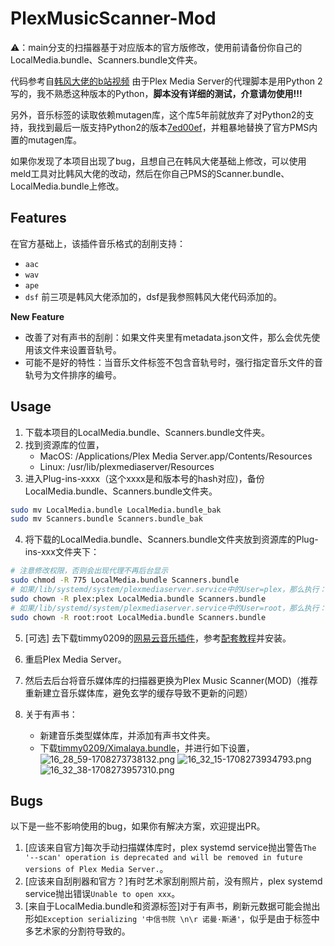 # PlexMusicScanner-Mod

⚠️：main分支的扫描器基于对应版本的官方版修改，使用前请备份你自己的LocalMedia.bundle、Scanners.bundle文件夹。

代码参考自[韩风大佬的b站视频](https://www.bilibili.com/video/BV1qr4y1S7KL/?vd_source=c4ce73eabed370236ad7d8ab6079980c)
由于Plex Media Server的代理脚本是用Python 2写的，我不熟悉这种版本的Python，**脚本没有详细的测试，介意请勿使用!!!**

另外，音乐标签的读取依赖mutagen库，这个库5年前就放弃了对Python2的支持，我找到最后一版支持Python2的版本[7ed00ef](https://github.com/quodlibet/mutagen/blob/7ed00ef44614555d917d42bcd597d32040e40dab)，并粗暴地替换了官方PMS内置的mutagen库。

如果你发现了本项目出现了bug，且想自己在韩风大佬基础上修改，可以使用meld工具对比韩风大佬的改动，然后在你自己PMS的Scanner.bundle、LocalMedia.bundle上修改。

## Features

在官方基础上，该插件音乐格式的刮削支持：
* `aac`
* `wav`
* `ape`
* `dsf`
前三项是韩风大佬添加的，dsf是我参照韩风大佬代码添加的。

**New Feature**

* 改善了对有声书的刮削：如果文件夹里有metadata.json文件，那么会优先使用该文件来设置音轨号。
* 可能不是好的特性：当音乐文件标签不包含音轨号时，强行指定音乐文件的音轨号为文件排序的编号。


## Usage
1. 下载本项目的LocalMedia.bundle、Scanners.bundle文件夹。
2. 找到资源库的位置，
    * MacOS: /Applications/Plex Media Server.app/Contents/Resources
    * Linux: /usr/lib/plexmediaserver/Resources
3. 进入Plug-ins-xxxx（这个xxxx是和版本号的hash对应)，备份LocalMedia.bundle、Scanners.bundle文件夹。
```bash
sudo mv LocalMedia.bundle LocalMedia.bundle_bak
sudo mv Scanners.bundle Scanners.bundle_bak
```
4. 将下载的LocalMedia.bundle、Scanners.bundle文件夹放到资源库的Plug-ins-xxx文件夹下：
```bash
# 注意修改权限，否则会出现代理不再后台显示
sudo chmod -R 775 LocalMedia.bundle Scanners.bundle
# 如果/lib/systemd/system/plexmediaserver.service中的User=plex，那么执行：
sudo chown -R plex:plex LocalMedia.bundle Scanners.bundle
# 如果/lib/systemd/system/plexmediaserver.service中的User=root，那么执行：
sudo chown -R root:root LocalMedia.bundle Scanners.bundle
```
5. [可选] 去下载timmy0209的[网易云音乐插件](https://github.com/timmy0209/WangYiYun.bundle)，参考[配套教程](https://zhuanlan.zhihu.com/p/218120206)并安装。
6. 重启Plex Media Server。
7. 然后去后台将音乐媒体库的扫描器更换为Plex Music Scanner(MOD)（推荐重新建立音乐媒体库，避免玄学的缓存导致不更新的问题）

8. 关于有声书：
    * 新建音乐类型媒体库，并添加有声书文件夹。
    * 下载[timmy0209/Ximalaya.bundle](https://github.com/timmy0209/Ximalaya.bundle)，并进行如下设置，![16_28_59-1708273738132.png](https://img.idzc.top/picgoimg/2024/02/18/16_28_59-1708273738132.png)
    ![16_32_15-1708273934793.png](https://img.idzc.top/picgoimg/2024/02/18/16_32_15-1708273934793.png)
    ![16_32_38-1708273957310.png](https://img.idzc.top/picgoimg/2024/02/18/16_32_38-1708273957310.png)

## Bugs
以下是一些不影响使用的bug，如果你有解决方案，欢迎提出PR。
1. [应该来自官方]每次手动扫描媒体库时，plex systemd service抛出警告`The '--scan' operation is deprecated and will be removed in future versions of Plex Media Server.`。
2. [应该来自刮削器和官方？]有时艺术家刮削照片前，没有照片，plex systemd service抛出错误`Unable to open xxx`。
3. [来自于LocalMedia.bundle和资源标签]对于有声书，刷新元数据可能会抛出形如`Exception serializing '中信书院 \n\r 诺曼·斯通'`，似乎是由于标签中多艺术家的分割符导致的。